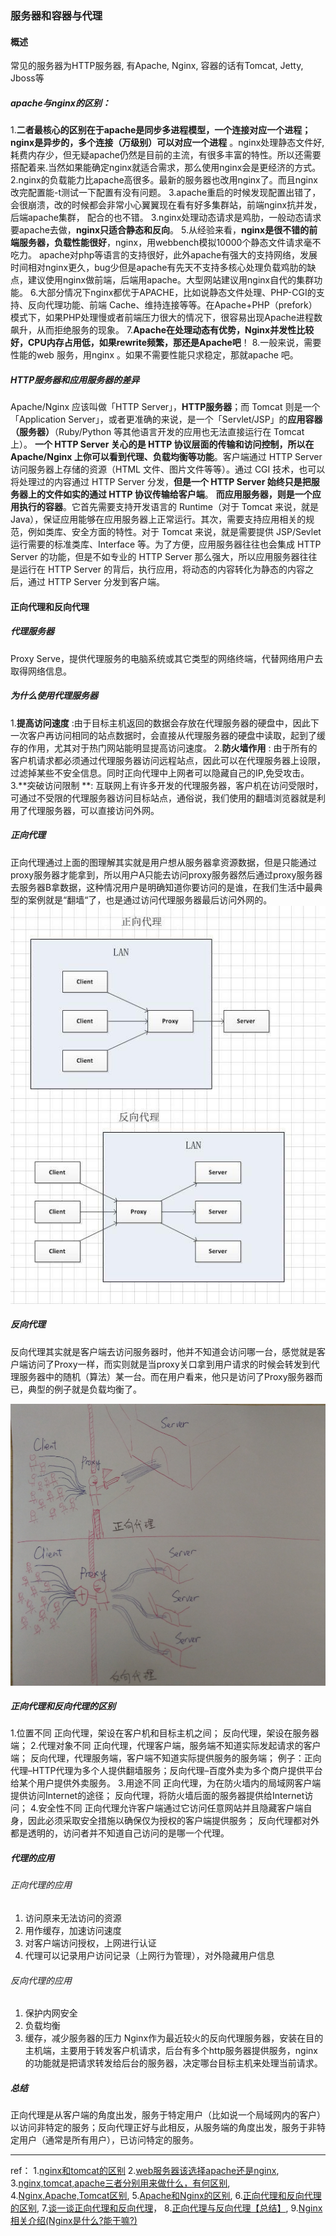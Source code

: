 ### 服务器和容器与代理

#### 概述
常见的服务器为HTTP服务器, 有Apache, Nginx, 容器的话有Tomcat, Jetty, Jboss等

##### apache与nginx的区别：
1.**二者最核心的区别在于apache是同步多进程模型，一个连接对应一个进程；nginx是异步的，多个连接（万级别）可以对应一个进程** 。nginx处理静态文件好,耗费内存少，但无疑apache仍然是目前的主流，有很多丰富的特性。所以还需要搭配着来.当然如果能确定nginx就适合需求，那么使用nginx会是更经济的方式。
2.nginx的负载能力比apache高很多。最新的服务器也改用nginx了。而且nginx改完配置能-t测试一下配置有没有问题。
3.apache重启的时候发现配置出错了，会很崩溃，改的时候都会非常小心翼翼现在看有好多集群站，前端nginx抗并发，后端apache集群， 配合的也不错。
3.nginx处理动态请求是鸡肋，一般动态请求要apache去做，**nginx只适合静态和反向**。
5.从经验来看，**nginx是很不错的前端服务器，负载性能很好**，nginx，用webbench模拟10000个静态文件请求毫不吃力。 apache对php等语言的支持很好，此外apache有强大的支持网络，发展时间相对nginx更久，bug少但是apache有先天不支持多核心处理负载鸡肋的缺点，建议使用nginx做前端，后端用apache。大型网站建议用nginx自代的集群功能。
6.大部分情况下nginx都优于APACHE，比如说静态文件处理、PHP-CGI的支持、反向代理功能、前端 Cache、维持连接等等。在Apache+PHP（prefork）模式下，如果PHP处理慢或者前端压力很大的情况下，很容易出现Apache进程数飙升，从而拒绝服务的现象。
7.**Apache在处理动态有优势，Nginx并发性比较好，CPU内存占用低，如果rewrite频繁，那还是Apache吧**！
8.一般来说，需要性能的web 服务，用nginx 。如果不需要性能只求稳定，那就apache 吧。



##### HTTP服务器和应用服务器的差异
Apache/Nginx 应该叫做「HTTP Server」，**HTTP服务器**；而 Tomcat 则是一个「Application Server」，或者更准确的来说，是一个「Servlet/JSP」的**应用容器（服务器）**（Ruby/Python 等其他语言开发的应用也无法直接运行在 Tomcat 上）。
**一个 HTTP Server 关心的是 HTTP 协议层面的传输和访问控制，所以在 Apache/Nginx 上你可以看到代理、负载均衡等功能**。客户端通过 HTTP Server 访问服务器上存储的资源（HTML 文件、图片文件等等）。通过 CGI 技术，也可以将处理过的内容通过 HTTP Server 分发，**但是一个 HTTP Server 始终只是把服务器上的文件如实的通过 HTTP 协议传输给客户端**。
**而应用服务器，则是一个应用执行的容器**。它首先需要支持开发语言的 Runtime（对于 Tomcat 来说，就是 Java），保证应用能够在应用服务器上正常运行。其次，需要支持应用相关的规范，例如类库、安全方面的特性。对于 Tomcat 来说，就是需要提供 JSP/Sevlet 运行需要的标准类库、Interface 等。为了方便，应用服务器往往也会集成 HTTP Server 的功能，但是不如专业的 HTTP Server 那么强大，所以应用服务器往往是运行在 HTTP Server 的背后，执行应用，将动态的内容转化为静态的内容之后，通过 HTTP Server 分发到客户端。



#### 正向代理和反向代理
##### 代理服务器
Proxy Serve，提供代理服务的电脑系统或其它类型的网络终端，代替网络用户去取得网络信息。



##### 为什么使用代理服务器
1.**提高访问速度** :由于目标主机返回的数据会存放在代理服务器的硬盘中，因此下一次客户再访问相同的站点数据时，会直接从代理服务器的硬盘中读取，起到了缓存的作用，尤其对于热门网站能明显提高访问速度。
2.**防火墙作用** : 由于所有的客户机请求都必须通过代理服务器访问远程站点，因此可以在代理服务器上设限，过滤掉某些不安全信息。同时正向代理中上网者可以隐藏自己的IP,免受攻击。
3.**突破访问限制 **: 互联网上有许多开发的代理服务器，客户机在访问受限时，可通过不受限的代理服务器访问目标站点，通俗说，我们使用的翻墙浏览器就是利用了代理服务器，可以直接访问外网。



##### 正向代理
正向代理通过上面的图理解其实就是用户想从服务器拿资源数据，但是只能通过proxy服务器才能拿到，所以用户A只能去访问proxy服务器然后通过proxy服务器去服务器B拿数据，这种情况用户是明确知道你要访问的是谁，在我们生活中最典型的案例就是“翻墙“了，也是通过访问代理服务器最后访问外网的。
![zhengxiandaili](../images/zhengxiandaili.jpg)
##### 反向代理
反向代理其实就是客户端去访问服务器时，他并不知道会访问哪一台，感觉就是客户端访问了Proxy一样，而实则就是当proxy关口拿到用户请求的时候会转发到代理服务器中的随机（算法）某一台。而在用户看来，他只是访问了Proxy服务器而已，典型的例子就是负载均衡了。


![zhengxiandaili2](../images/zhengxiandaili2.png)

##### 正向代理和反向代理的区别
1.位置不同 
正向代理，架设在客户机和目标主机之间； 
反向代理，架设在服务器端；
2.代理对象不同 
正向代理，代理客户端，服务端不知道实际发起请求的客户端； 
反向代理，代理服务端，客户端不知道实际提供服务的服务端； 
例子：正向代理–HTTP代理为多个人提供翻墙服务；反向代理–百度外卖为多个商户提供平台给某个用户提供外卖服务。
3.用途不同 
正向代理，为在防火墙内的局域网客户端提供访问Internet的途径； 
反向代理，将防火墙后面的服务器提供给Internet访问；
4.安全性不同 
正向代理允许客户端通过它访问任意网站并且隐藏客户端自身，因此必须采取安全措施以确保仅为授权的客户端提供服务； 
反向代理都对外都是透明的，访问者并不知道自己访问的是哪一个代理。

##### 代理的应用
###### 正向代理的应用
1. 访问原来无法访问的资源 
2. 用作缓存，加速访问速度 
3. 对客户端访问授权，上网进行认证 
4. 代理可以记录用户访问记录（上网行为管理），对外隐藏用户信息

###### 反向代理的应用
1. 保护内网安全 
2. 负载均衡 
3. 缓存，减少服务器的压力 
Nginx作为最近较火的反向代理服务器，安装在目的主机端，主要用于转发客户机请求，后台有多个http服务器提供服务，nginx的功能就是把请求转发给后台的服务器，决定哪台目标主机来处理当前请求。

##### 总结
正向代理是从客户端的角度出发，服务于特定用户（比如说一个局域网内的客户）以访问非特定的服务；反向代理正好与此相反，从服务端的角度出发，服务于非特定用户（通常是所有用户），已访问特定的服务。 

---

ref：
1.[nginx和tomcat的区别](http://www.cnblogs.com/flypie/p/5153702.html)   2.[web服务器该选择apache还是nginx](https://blog.csdn.net/sinat_34222970/article/details/54585684),   3.[nginx,tomcat,apache三者分别用来做什么，有何区别](https://www.cnblogs.com/mpp0905/p/9502856.html),   4.[Nginx,Apache,Tomcat区别](https://www.cnblogs.com/suixin84/p/6491579.html),   5.[Apache和Nginx的区别](https://www.cnblogs.com/changning0822/p/7844004.html),   6.[正向代理和反向代理的区别](http://baijiahao.baidu.com/s?id=1600687025749463237&wfr=spider&for=pc),   7.[谈一谈正向代理和反向代理](https://blog.csdn.net/zt15732625878/article/details/78941268)，   8.[正向代理与反向代理【总结】](https://www.cnblogs.com/Anker/p/6056540.html),   9.[Nginx 相关介绍(Nginx是什么?能干嘛?)](https://www.cnblogs.com/wcwnina/p/8728391.html)
